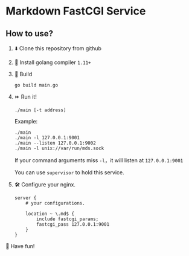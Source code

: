 # Markdown FastCGI Service

## How to use?

1. ⬇️ Clone this repository from github 
2. 📀 Install golang compiler `1.11+`
3. 🔨 Build

    ```go build main.go```
    
4. ⏩ Run it!

    ```./main [-t address]```
   
   Example:
    ```
    ./main
    ./main -l 127.0.0.1:9001
    ./main --listen 127.0.0.1:9002
    ./main -l unix://var/run/mds.sock
    ```
    If your command arguments miss `-l`，it will listen at `127.0.0.1:9001` 
    
    You can use `supervisor` to hold this service.
    
5. 🛠 Configure your nginx.
    
    ```
    server {
        # your configurations.
        
        location ~ \.md$ {
            include fastcgi_params;
            fastcgi_pass 127.0.0.1:9001
        }
    }
    ``` 
    
🌊 Have fun!